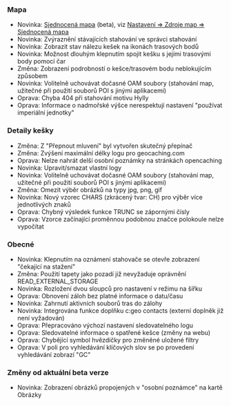 ### Mapa
- Novinka: [Sjednocená mapa](https://github.com/cgeo/cgeo/wiki/UnifiedMap) (beta), viz [Nastavení => Zdroje map => Sjednocená mapa](cgeo-setting://featureSwitch_useUnifiedMap)
- Novinka: Zvýraznění stávajících stahování ve správci stahování
- Novinka: Zobrazit stav nálezu kešek na ikonách trasových bodů
- Novinka: Možnost dlouhým klepnutím spojit kešku s jejími trasovými body pomocí čar
- Změna: Zobrazení podrobností o kešce/trasovém bodu neblokujícím způsobem
- Novinka: Volitelně uchovávat dočasné OAM soubory (stahování map, užitečné při použití souborů POI s jinými aplikacemi)
- Oprava: Chyba 404 při stahování motivu Hylly
- Oprava: Informace o nadmořské výšce nerespektují nastavení "používat imperiální jednotky"

### Detaily kešky
- Změna: Z "Přepnout mluvení" byl vytvořen skutečný přepínač
- Změna: Zvýšení maximální délky logu pro geocaching.com
- Oprava: Nelze nahrát delší osobní poznámky na stránkách opencaching
- Novinka: Upravit/smazat vlastní logy
- Novinka: Volitelně uchovávat dočasné OAM soubory (stahování map, užitečné při použití souborů POI s jinými aplikacemi)
- Změna: Omezit výběr obrázků na typy jpg, png, gif
- Novinka: Nový vzorec CHARS (zkrácený tvar: CH) pro výběr více jednotlivých znaků
- Oprava: Chybný výsledek funkce TRUNC se zápornými čísly
- Oprava: Vzorce začínající proměnnou podobnou značce polokoule nelze vypočítat

### Obecné
- Novinka: Klepnutím na oznámení stahovače se otevře zobrazení "čekající na stažení"
- Změna: Použití tapety jako pozadí již nevyžaduje oprávnění READ_EXTERNAL_STORAGE
- Novinka: Rozložení dvou sloupců pro nastavení v režimu na šířku
- Oprava: Obnovení záloh bez platné informace o datu/času
- Novinka: Zahrnutí aktivních souborů tras do zálohy
- Novinka: Integrována funkce doplňku c:geo contacts (externí doplněk již není vyžadován)
- Oprava: Přepracováno výchozí nastavení sledovatelného logu
- Oprava: Sledovatelné informace o spatřené kešce (změny na webu)
- Oprava: Chybějící symbol hvězdičky pro změněné uložené filtry
- Oprava: V poli pro vyhledávání klíčových slov se po provedení vyhledávání zobrazí "GC"

### Změny od aktuální beta verze
- Novinka: Zobrazení obrázků propojených v "osobní poznámce" na kartě Obrázky
